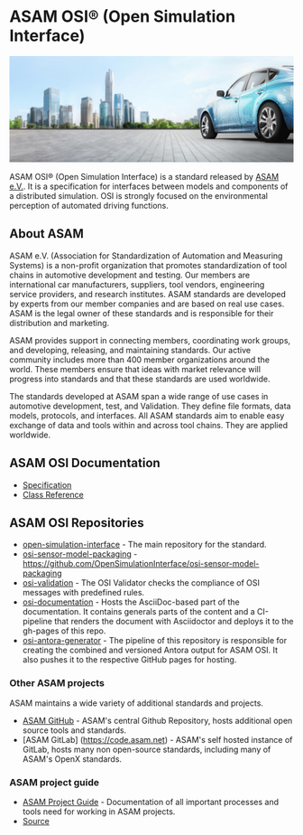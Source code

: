 # ASAM OSI® (Open Simulation Interface) 
![tp header](/doc/img/Asam_Background_1.jpg)

ASAM OSI® (Open Simulation Interface) is a standard released by [ASAM e.V.](https://asam.net). It is a specification for interfaces between models and components of a distributed simulation. OSI is strongly focused on the environmental perception of automated driving functions.

## About ASAM

ASAM e.V. (Association for Standardization of Automation and Measuring Systems) is a non-profit organization that promotes standardization of tool chains in automotive development and testing. Our members are international car manufacturers, suppliers, tool vendors, engineering service providers, and research institutes. ASAM standards are developed by experts from our member companies and are based on real use cases. ASAM is the legal owner of these standards and is responsible for their distribution and marketing.

ASAM provides support in connecting members, coordinating work groups, and developing, releasing, and maintaining standards. Our active community includes more than 400 member organizations around the world. These members ensure that ideas with market relevance will progress into standards and that these standards are used worldwide. 

The standards developed at ASAM span a wide range of use cases in automotive development, test, and Validation. They define file formats, data models, protocols, and interfaces. All ASAM standards aim to enable easy exchange of data and tools within and across tool chains. They are applied worldwide.

## ASAM OSI Documentation

- [Specification](https://opensimulationinterface.github.io/osi-antora-generator/asamosi/latest/specification/index.html)
- [Class Reference](https://opensimulationinterface.github.io/osi-antora-generator/asamosi/latest/gen/annotated.html)

## ASAM OSI Repositories

- [open-simulation-interface](https://github.com/OpenSimulationInterface/open-simulation-interface) - The main repository for the standard.
- [osi-sensor-model-packaging](https://github.com/OpenSimulationInterface/osi-sensor-model-packaging) - https://github.com/OpenSimulationInterface/osi-sensor-model-packaging
- [osi-validation](https://github.com/OpenSimulationInterface/osi-validation) - The OSI Validator checks the compliance of OSI messages with predefined rules.
- [osi-documentation](https://github.com/OpenSimulationInterface/osi-documentation) - Hosts the AsciiDoc-based part of the documentation. It contains generals parts of the content and a CI-pipeline that renders the document with Asciidoctor and deploys it to the gh-pages of this repo.
- [osi-antora-generator](https://github.com/OpenSimulationInterface/osi-antora-generator) - The pipeline of this repository is responsible for creating the combined and versioned Antora output for ASAM OSI. It also pushes it to the respective GitHub pages for hosting.

### Other ASAM projects
ASAM maintains a wide variety of additional standards and projects.

- [ASAM GitHub](https://github.com/asam-ev) - ASAM's central Github Repository, hosts additional open source tools and standards.
- [ASAM GitLab] (https://code.asam.net) - ASAM's self hosted instance of GitLab, hosts many non open-source standards, including many of ASAM's OpenX standards.

### ASAM project guide
- [ASAM Project Guide](https://asam-ev.github.io/asam-project-guide/asamprojectguide/office-review-changes/index.html) - Documentation of all important processes and tools need for working in ASAM projects.
- [Source](https://github.com/asam-ev/asam-project-guide-content)



